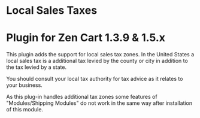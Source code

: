 Local Sales Taxes
=================
Plugin for Zen Cart 1.3.9 &amp; 1.5.x
===========================================================
This plugin adds the support for local sales tax zones. In
the United States a local sales tax is a additional tax
levied by the county or city in addition to the tax levied
by a state.

You should consult your local tax authority for tax advice
as it relates to your business.

As this plug-in handles additional tax zones some features
of "Modules/Shipping Modules" do not work in the same way
after installation of this module.
